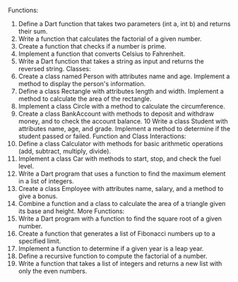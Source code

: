 Functions:
1) Define a Dart function that takes two parameters (int a, int b) and returns their sum.
2) Write a function that calculates the factorial of a given number.
3) Create a function that checks if a number is prime.
4) Implement a function that converts Celsius to Fahrenheit.
5) Write a Dart function that takes a string as input and returns the reversed string.
Classes:
6) Create a class named Person with attributes name and age. Implement a method to display the person's information.
7) Define a class Rectangle with attributes length and width. Implement a method to calculate the area of the rectangle.
8) Implement a class Circle with a method to calculate the circumference.
9) Create a class BankAccount with methods to deposit and withdraw money, and to check the account balance.
10 Write a class Student with attributes name, age, and grade. Implement a method to determine if the student passed or failed.
Function and Class Interactions:
11) Define a class Calculator with methods for basic arithmetic operations (add, subtract, multiply, divide).
12) Implement a class Car with methods to start, stop, and check the fuel level.
13) Write a Dart program that uses a function to find the maximum element in a list of integers.
14) Create a class Employee with attributes name, salary, and a method to give a bonus.
15) Combine a function and a class to calculate the area of a triangle given its base and height.
More Functions:
16) Write a Dart program with a function to find the square root of a given number.
17) Create a function that generates a list of Fibonacci numbers up to a specified limit.
18) Implement a function to determine if a given year is a leap year.
19) Define a recursive function to compute the factorial of a number.
20) Write a function that takes a list of integers and returns a new list with only the even numbers.
